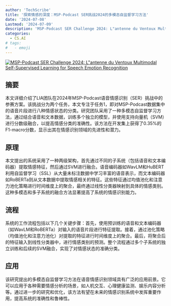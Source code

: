 ```yaml
---
author: 'TechScribe'
title: '探索情感的深度：MSP-Podcast SER挑战2024的多模态自监督学习方法'
date: '2024-07-08'
Lastmod: '2024-07-09'
description: 'MSP-Podcast SER Challenge 2024: L"antenne du Ventoux Multimodal Self-Supervised Learning for Speech Emotion Recognition'
categories:
  - CS.AI
# tags:
#   - emoji
---
```


[![MSP-Podcast SER Challenge 2024: L"antenne du Ventoux Multimodal Self-Supervised Learning for Speech Emotion Recognition](https://arxiv-research-1301205113.cos.ap-guangzhou.myqcloud.com/images/2407.05746v1.pdf_0.jpg)](https://arxiv.org/abs/2407.05746v1)

## 摘要

本文详细介绍了LIA团队在2024年MSP-Podcast语音情感识别（SER）挑战中的参赛方案。该挑战分为两个任务，本文专注于任务1，即对MSP-Podcast数据集中的语音片段进行八种情感状态的分类。研究团队采用了一种多模态自监督学习方法，通过结合语音和文本数据，训练多个独立的模型，并使用支持向量机（SVM）进行分数级融合，以提高情感分类的准确性。该方法在开发集上获得了0.35%的F1-macro分数，显示出其在情感识别领域的先进性和潜力。<!--more-->

## 原理

本文提出的系统采用了一种两级架构，首先通过不同的子系统（包括语音和文本编码器）提取情感特征，然后通过SVM进行融合。语音编码器如WavLM和HuBERT利用自监督学习（SSL）从大量未标注数据中学习丰富的语音表示，而文本编码器如RoBERTa则从文本数据中提取情感相关的特征。这些特征通过均值池化和注意力池化策略进行时间维度上的聚合，最终通过线性分类器映射到具体的情感类别。这种多模态和多子系统的融合方法显著提高了系统的情感识别能力。

## 流程

系统的工作流程包括以下几个关键步骤：首先，使用预训练的语音和文本编码器（如WavLM和RoBERTa）对输入的语音片段进行特征提取。接着，通过池化策略（均值池化和注意力池化）对提取的特征进行时间维度上的聚合。最后，将聚合后的特征输入到线性分类器中，进行情感类别的预测。整个流程通过多个子系统的独立训练和后续的SVM融合，实现了对情感状态的准确分类。

## 应用

该研究提出的多模态自监督学习方法在语音情感识别领域具有广泛的应用前景。它可以应用于各种需要情感分析的场景，如人机交互、心理健康监测、娱乐内容分析等。通过进一步的研究和优化，该方法有望在未来的情感识别系统中发挥重要作用，提高系统的准确性和鲁棒性。